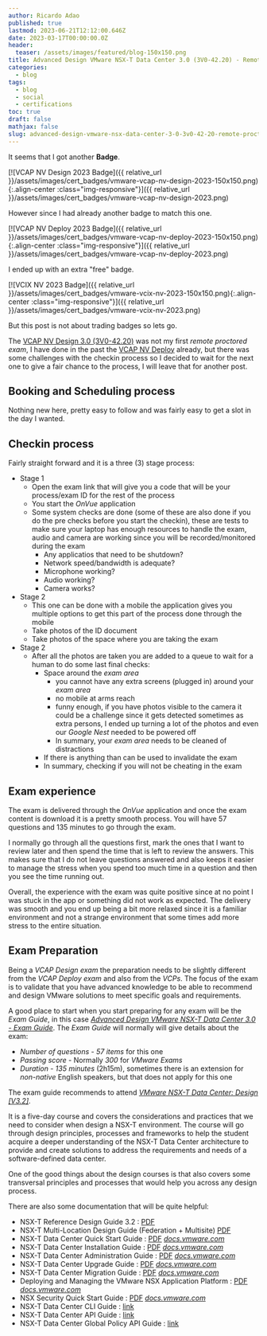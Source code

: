 ```yaml
---
author: Ricardo Adao
published: true
lastmod: 2023-06-21T12:12:00.646Z
date: 2023-03-17T00:00:00.0Z
header:
  teaser: /assets/images/featured/blog-150x150.png
title: Advanced Design VMware NSX-T Data Center 3.0 (3V0-42.20) - Remote Proctored Exam Experience and Preparation
categories:
  - blog
tags:
  - blog
  - social
  - certifications
toc: true
draft: false
mathjax: false
slug: advanced-design-vmware-nsx-data-center-3-0-3v0-42-20-remote-proctored-exam-experience-preparation
---
```

It seems that I got another **Badge**.

[![VCAP NV Design 2023 Badge]({{ relative_url }}/assets/images/cert_badges/vmware-vcap-nv-design-2023-150x150.png){:.align-center :class="img-responsive"}]({{ relative_url }}/assets/images/cert_badges/vmware-vcap-nv-design-2023.png)

However since I had already another badge to match this one.

[![VCAP NV Deploy 2023 Badge]({{ relative_url }}/assets/images/cert_badges/vmware-vcap-nv-deploy-2023-150x150.png){:.align-center :class="img-responsive"}]({{ relative_url }}/assets/images/cert_badges/vmware-vcap-nv-deploy-2023.png)

I ended up with an extra "free" badge.

[![VCIX NV 2023 Badge]({{ relative_url }}/assets/images/cert_badges/vmware-vcix-nv-2023-150x150.png){:.align-center :class="img-responsive"}]({{ relative_url }}/assets/images/cert_badges/vmware-vcix-nv-2023.png)

But this post is not about trading badges so lets go.

The [VCAP NV Design 3.0 (3V0-42.20)](https://www.vmware.com/learning/certification/vcap-nv-design-3-0-exam.html) was not my first *remote proctored exam*, I have done in the past the [VCAP NV Deploy](https://www.vmware.com/learning/certification/vcap-dcv-deploy-7x-exam.html) already, but there was some challenges with the checkin process so I decided to wait for the next one to give a fair chance to the process, I will leave that for another post.

## Booking and Scheduling process
Nothing new here, pretty easy to follow and was fairly easy to get a slot in the day I wanted.

## Checkin process
Fairly straight forward and it is a three (3) stage process:

* Stage 1
  * Open the exam link that will give you a code that will be your process/exam ID for the rest of the process
  * You start the _OnVue_ application
  * Some system checks are done (some of these are also done if you do the pre checks before you start the checkin), these are tests to make sure your laptop has enough resources to handle the exam, audio and camera are working since you will be recorded/monitored during the exam
    * Any applicatios that need to be shutdown?
    * Network speed/bandwidth is adequate?
    * Microphone working?
    * Audio working?
    * Camera works?
* Stage 2
  * This one can be done with a mobile the application gives you multiple options to get this part of the process done through the mobile
  * Take photos of the ID document
  * Take photos of the space where you are taking the exam
* Stage 2
  * After all the photos are taken you are added to a queue to wait for a human to do some last final checks:
    * Space around the _exam area_
      * you cannot have any extra screens (plugged in) around your _exam area_
      * no mobile at arms reach
      * funny enough, if you have photos visible to the camera it could be a challenge since it gets detected sometimes as extra persons, I ended up turning a lot of the photos and even our _Google Nest_ needed to be powered off
      * In summary, your _exam area_ needs to be cleaned of distractions
    * If there is anything than can be used to invalidate the exam
    * In summary, checking if you will not be cheating in the exam

## Exam experience
The exam is delivered through the _OnVue_ application and once the exam content is download it is a pretty smooth process. You will have 57 questions and 135 minutes to go through the exam.

I normally go through all the questions first, mark the ones that I want to review later and then spend the time that is left to review the answers. This makes sure that I do not leave questions answered and also keeps it easier to manage the stress when you spend too much time in a question and then you see the time running out.

Overall, the experience with the exam was quite positive since at no point I was stuck in the app or something did not work as expected. The delivery was smooth and you end up being a bit more relaxed since it is a familiar environment and not a strange environment that some times add more stress to the entire situation.

## Exam Preparation
Being a _VCAP Design exam_ the preparation needs to be slightly different from the _VCAP Deploy exam_ and also from the _VCPs_.
The focus of the exam is to validate that you have advanced knowledge to be able to recommend and design VMware solutions to meet specific goals and requirements.

A good place to start when you start preparing for any exam will be the _Exam Guide_, in this case [_Advanced Design VMware NSX-T Data Center 3.0 - Exam Guide_](https://www.vmware.com/content/dam/digitalmarketing/vmware/en/pdf/certification/vmw-vcap-nv-design-exam-preparation-guide.pdf).
The _Exam Guide_ will normally will give details about the exam:
* *Number of questions* - _57 items_ for this one
* *Passing score* - Normally _300_ for _VMware Exams_
* *Duration* - _135 minutes_ (2h15m), sometimes there is an extension for _non-native_ English speakers, but that does not apply for this one

The exam guide recommends to attend [_VMware NSX-T Data Center: Design [V3.2]_](https://mylearn.vmware.com/gw/mylearn/course/course-details/98404).

It is a five-day course and covers the considerations and practices that we need to consider when design a NSX-T environment.
The course will go through design principles, processes and frameworks to help the student acquire a deeper understanding of the NSX-T Data Center architecture to provide and create solutions to address the requirements and needs of a software-defined data center.

One of the good things about the design courses is that also covers some transversal principles and processes that would help you across any design process.

There are also some documentation that will be quite helpful:
* NSX-T Reference Design Guide 3.2 : [PDF](https://communities.vmware.com/t5/VMware-NSX-Documents/VMware-NSX-T-Reference-Design/ta-p/2778093?attachment-id=111634)
* NSX-T Multi-Location Design Guide (Federation + Multisite) [PDF](https://communities.vmware.com/t5/VMware-NSX-Documents/NSX-T-Multi-Location-Design-Guide-Federation-Multisite/ta-p/2810327?attachment-id=112921)
* NSX-T Data Center Quick Start Guide : [PDF](https://docs.vmware.com/en/VMware-NSX-T-Data-Center/3.2/nsxt_32_quick_start.pdf) [_docs.vmware.com_](https://docs.vmware.com/en/VMware-NSX-T-Data-Center/3.2/quick_start/GUID-78489E7A-1F6F-4317-BD8B-DDF59FEF9860.html)
* NSX-T Data Center Installation Guide : [PDF](https://docs.vmware.com/en/VMware-NSX-T-Data-Center/3.2/nsxt_32_install.pdf) [_docs.vmware.com_](https://docs.vmware.com/en/VMware-NSX-T-Data-Center/3.2/installation/GUID-3E0C4CEC-D593-4395-84C4-150CD6285963.html)
* NSX-T Data Center Administration Guide : [PDF](https://docs.vmware.com/en/VMware-NSX-T-Data-Center/3.2/nsxt_32_admin.pdf) [_docs.vmware.com_](https://docs.vmware.com/en/VMware-NSX-T-Data-Center/3.2/administration/GUID-FBFD577B-745C-4658-B713-A3016D18CB9A.html)
* NSX-T Data Center Upgrade Guide : [PDF](https://docs.vmware.com/en/VMware-NSX-T-Data-Center/3.2/nsxt_32_upgrade.pdf) [_docs.vmware.com_](https://docs.vmware.com/en/VMware-NSX-T-Data-Center/3.2/upgrade/GUID-E04242D7-EF09-4601-8906-3FA77FBB06BD.html)
* NSX-T Data Center Migration Guide : [PDF](https://docs.vmware.com/en/VMware-NSX-T-Data-Center/3.2/nsxt_32_migrate.pdf) [_docs.vmware.com_](https://docs.vmware.com/en/VMware-NSX-T-Data-Center/3.2/migration/GUID-7899A104-2662-4FC9-87B2-F4688FAEBBBA.html)
* Deploying and Managing the VMware NSX Application Platform : [PDF](https://docs.vmware.com/en/VMware-NSX-T-Data-Center/3.2/nsx-application-platform32.pdf) [_docs.vmware.com_](https://docs.vmware.com/en/VMware-NSX-T-Data-Center/3.2/nsx-application-platform/GUID-658D30E1-64B3-40B8-8FD4-ED2AE2A6FF7A.html)
* NSX Security Quick Start Guide : [PDF](https://docs.vmware.com/en/VMware-NSX-T-Data-Center/3.2/nsx-security-quick-start.pdf) [_docs.vmware.com_](https://docs.vmware.com/en/VMware-NSX-T-Data-Center/3.2/nsx-security-quick-start/GUID-FFBA52E4-8BCF-42AC-9D30-D158E9369C5F.html)
* NSX-T Data Center CLI Guide : [link](https://vdc-download.vmware.com/vmwb-repository/dcr-public/8bc4a9b3-b4fb-447a-a97b-1452c22d6d5d/8537fe7f-36fd-4122-b1a4-fab306cc279d/cli_doc/index.html)
* NSX-T Data Center API Guide : [link](https://developer.vmware.com/apis/1198/nsx-t)
* NSX-T Data Center Global Policy API Guide : [link](https://developer.vmware.com/apis/1230/nsx-t-global-manager)